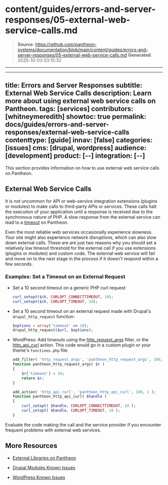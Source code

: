 # content/guides/errors-and-server-responses/05-external-web-service-calls.md

> **Source**: https://github.com/pantheon-systems/documentation/blob/main/content/guides/errors-and-server-responses/05-external-web-service-calls.md
> **Generated**: 2025-10-03 03:15:32

---

---
title: Errors and Server Responses
subtitle: External Web Service Calls
description: Learn more about using external web service calls on Pantheon.
tags: [services]
contributors: [whitneymeredith]
showtoc: true
permalink: docs/guides/errors-and-server-responses/external-web-service-calls
contenttype: [guide]
innav: [false]
categories: [issues]
cms: [drupal, wordpress]
audience: [development]
product: [--]
integration: [--]
---

This section provides information on how to use external web service calls on Pantheon.

## External Web Service Calls

It is not uncommon for API or web-service integration extensions (plugins or modules) to make calls to third-party APIs or services. These calls halt the execution of your application until a response is received due to the synchronous nature of PHP. A slow response from the external service can lead to a [timeout](/timeouts) on Pantheon.

Even the most reliable web services occasionally experience slowness. Your site might also experience network disruptions, which can also slow down external calls. These are are just two reasons why you should set a relatively low timeout threshold for the external call if you use extensions (plugins or modules) and custom code. The external web service will fail and move on to the next stage in the process if it doesn't respond within a few seconds.

### Examples: Set a Timeout on an External Request

- Set a 10 second timeout on a generic PHP curl request:

   ```php
   curl_setopt($ch, CURLOPT_CONNECTTIMEOUT, 10);
   curl_setopt($ch, CURLOPT_TIMEOUT, 10);
   ```

- Set a 10 second timeout on an external request made with Drupal's `drupal_http_request` function:

   ```php
   $options = array('timeout' => 10);
   drupal_http_request($url, $options);
   ```

- WordPress: Add timeouts using the [http_request_args](https://developer.wordpress.org/reference/hooks/http_request_args/) filter, or the [http_api_curl](https://developer.wordpress.org/reference/hooks/http_api_curl/) action. This code would go in a custom plugin or your theme's `functions.php` file:

   ```php
   add_filter( 'http_request_args', 'pantheon_http_request_args', 100, 1 );
   function pantheon_http_request_args( $r )
   {
       $r['timeout'] = 10;
       return $r;
   }

   add_action( 'http_api_curl', 'pantheon_http_api_curl', 100, 1 );
   function pantheon_http_api_curl( $handle )
   {
       curl_setopt( $handle, CURLOPT_CONNECTTIMEOUT, 10 );
       curl_setopt( $handle, CURLOPT_TIMEOUT, 10 );
   }
   ```

Evaluate the code making the call and the service provider if you encounter frequent problems with external web services.

## More Resources

- [External Libraries on Pantheon](/external-libraries)

- [Drupal Modules Known Issues](/modules-known-issues)

- [WordPress Known Issues](/wordpress-known-issues)
